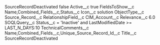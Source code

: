 <?xml version="1.0" encoding="UTF-8"?>
<CustomMetadata xmlns="http://soap.sforce.com/2006/04/metadata" xmlns:xsi="http://www.w3.org/2001/XMLSchema-instance" xmlns:xsd="http://www.w3.org/2001/XMLSchema">
    <label>SourceRecordDeactivated</label>
    <protected>false</protected>
    <values>
        <field>Active__c</field>
        <value xsi:type="xsd:boolean">true</value>
    </values>
    <values>
        <field>FieldsToShow__c</field>
        <value xsi:type="xsd:string">Name,Combined_Fields__c,Status__c</value>
    </values>
    <values>
        <field>Icon__c</field>
        <value xsi:type="xsd:string">solution</value>
    </values>
    <values>
        <field>ObjectType__c</field>
        <value xsi:type="xsd:string">Source_Record__c</value>
    </values>
    <values>
        <field>RelationshipField__c</field>
        <value xsi:type="xsd:string">CIM_Account__c</value>
    </values>
    <values>
        <field>Relevance__c</field>
        <value xsi:type="xsd:double">6.0</value>
    </values>
    <values>
        <field>SOQLQuery__c</field>
        <value xsi:type="xsd:string">Status__c = &apos;Inactive&apos; and LastModifiedDate &gt;= LAST_N_DAYS:10</value>
    </values>
    <values>
        <field>TechnicalComments__c</field>
        <value xsi:type="xsd:string">Name,Combined_Fields__c,Unique_Source_Record_Id__c</value>
    </values>
    <values>
        <field>Title__c</field>
        <value xsi:type="xsd:string">SourceRecordDeactivated</value>
    </values>
</CustomMetadata>
